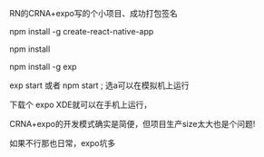 RN的CRNA+expo写的个小项目、成功打包签名

npm install -g create-react-native-app

 npm install 

 npm install -g exp

 exp start 或者 npm start  ; 选a可以在模拟机上运行

 下载个 expo XDE就可以在手机上运行，

CRNA+expo的开发模式确实是简便，但项目生产size太大也是个问题!

 如果不行那也日常，expo坑多
 